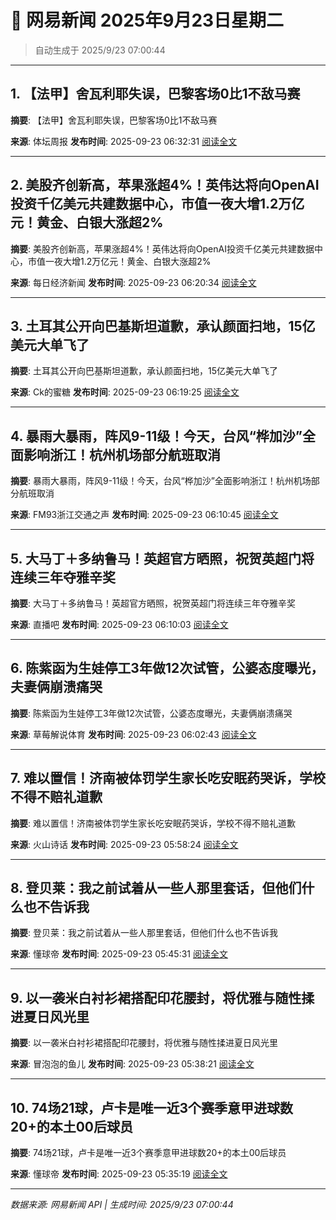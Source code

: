 # 📰 网易新闻 2025年9月23日星期二

> 自动生成于 2025/9/23 07:00:44

---

## 1. 【法甲】舍瓦利耶失误，巴黎客场0比1不敌马赛

**摘要**: 【法甲】舍瓦利耶失误，巴黎客场0比1不敌马赛

**来源**: 体坛周报
**发布时间**: 2025-09-23 06:32:31
[阅读全文](https://m.163.com/news/article/KA4D9L5G05299JMD.html)

---

## 2. 美股齐创新高，苹果涨超4%！英伟达将向OpenAI投资千亿美元共建数据中心，市值一夜大增1.2万亿元！黄金、白银大涨超2%

**摘要**: 美股齐创新高，苹果涨超4%！英伟达将向OpenAI投资千亿美元共建数据中心，市值一夜大增1.2万亿元！黄金、白银大涨超2%

**来源**: 每日经济新闻
**发布时间**: 2025-09-23 06:20:34
[阅读全文](https://m.163.com/news/article/KA4CJOS90512B07B.html)

---

## 3. 土耳其公开向巴基斯坦道歉，承认颜面扫地，15亿美元大单飞了

**摘要**: 土耳其公开向巴基斯坦道歉，承认颜面扫地，15亿美元大单飞了

**来源**: Ck的蜜糖
**发布时间**: 2025-09-23 06:19:25
[阅读全文](https://m.163.com/news/article/KA4CHL6L0553TIXP.html)

---

## 4. 暴雨大暴雨，阵风9-11级！今天，台风“桦加沙”全面影响浙江！杭州机场部分航班取消

**摘要**: 暴雨大暴雨，阵风9-11级！今天，台风“桦加沙”全面影响浙江！杭州机场部分航班取消

**来源**: FM93浙江交通之声
**发布时间**: 2025-09-23 06:10:45
[阅读全文](https://m.163.com/news/article/KA4C1PIS05149FJ6.html)

---

## 5. 大马丁＋多纳鲁马！英超官方晒照，祝贺英超门将连续三年夺雅辛奖

**摘要**: 大马丁＋多纳鲁马！英超官方晒照，祝贺英超门将连续三年夺雅辛奖

**来源**: 直播吧
**发布时间**: 2025-09-23 06:10:03
[阅读全文](https://m.163.com/news/article/KA4C0GKT0529AQIE.html)

---

## 6. 陈紫函为生娃停工3年做12次试管，公婆态度曝光，夫妻俩崩溃痛哭

**摘要**: 陈紫函为生娃停工3年做12次试管，公婆态度曝光，夫妻俩崩溃痛哭

**来源**: 草莓解说体育
**发布时间**: 2025-09-23 06:02:43
[阅读全文](https://m.163.com/news/article/KA4BJ2TF0553TKF6.html)

---

## 7. 难以置信！济南被体罚学生家长吃安眠药哭诉，学校不得不赔礼道歉

**摘要**: 难以置信！济南被体罚学生家长吃安眠药哭诉，学校不得不赔礼道歉

**来源**: 火山诗话
**发布时间**: 2025-09-23 05:58:24
[阅读全文](https://m.163.com/news/article/KA4A7RT305564S43.html)

---

## 8. 登贝莱：我之前试着从一些人那里套话，但他们什么也不告诉我

**摘要**: 登贝莱：我之前试着从一些人那里套话，但他们什么也不告诉我

**来源**: 懂球帝
**发布时间**: 2025-09-23 05:45:31
[阅读全文](https://m.163.com/news/article/KA4AJJ620549BAP0.html)

---

## 9. 以一袭米白衬衫裙搭配印花腰封，将优雅与随性揉进夏日风光里

**摘要**: 以一袭米白衬衫裙搭配印花腰封，将优雅与随性揉进夏日风光里

**来源**: 冒泡泡的鱼儿
**发布时间**: 2025-09-23 05:38:21
[阅读全文](https://m.163.com/news/article/KA4A6F4I0531O21B.html)

---

## 10. 74场21球，卢卡是唯一近3个赛季意甲进球数20+的本土00后球员

**摘要**: 74场21球，卢卡是唯一近3个赛季意甲进球数20+的本土00后球员

**来源**: 懂球帝
**发布时间**: 2025-09-23 05:35:19
[阅读全文](https://m.163.com/news/article/KA4A0T8I0549BAP0.html)

---

*数据来源: 网易新闻 API | 生成时间: 2025/9/23 07:00:44*